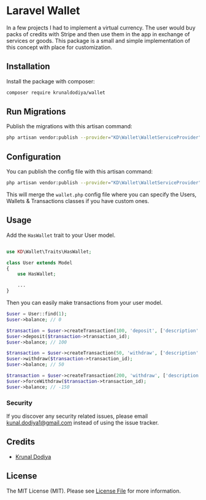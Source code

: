 # Laravel Wallet

In a few projects I had to implement a virtual currency. The user would buy packs of credits with Stripe and then use them in the app in exchange of services or goods.
This package is a small and simple implementation of this concept with place for customization.

## Installation

Install the package with composer:

```bash
composer require krunaldodiya/wallet
```

## Run Migrations

Publish the migrations with this artisan command:

```bash
php artisan vendor:publish --provider="KD\Wallet\WalletServiceProvider" --tag=migrations
```

## Configuration

You can publish the config file with this artisan command:

```bash
php artisan vendor:publish --provider="KD\Wallet\WalletServiceProvider" --tag=config
```

This will merge the `wallet.php` config file where you can specify the Users, Wallets & Transactions classes if you have custom ones.

## Usage

Add the `HasWallet` trait to your User model.

```php

use KD\Wallet\Traits\HasWallet;

class User extends Model
{
    use HasWallet;

    ...
}
```

Then you can easily make transactions from your user model.

```php
$user = User::find(1);
$user->balance; // 0

$transaction = $user->createTransaction(100, 'deposit', ['description' => 'transaction description'])
$user->deposit($transaction->transaction_id);
$user->balance; // 100

$transaction = $user->createTransaction(50, 'withdraw', ['description' => 'transaction description'])
$user->withdraw($transaction->transaction_id);
$user->balance; // 50

$transaction = $user->createTransaction(200, 'withdraw', ['description' => 'transaction description'])
$user->forceWithdraw($transaction->transaction_id);
$user->balance; // -150
```

### Security

If you discover any security related issues, please email kunal.dodiya1@gmail.com instead of using the issue tracker.

## Credits

- [Krunal Dodiya](https://github.com/krunaldodiya)

## License

The MIT License (MIT). Please see [License File](LICENSE.md) for more information.
